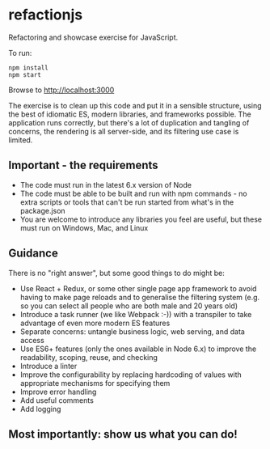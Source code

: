 # refactionjs
Refactoring and showcase exercise for JavaScript.

To run:
```
npm install
npm start
```
Browse to [http://localhost:3000](http://localhost:3000)

The exercise is to clean up this code and put it in a sensible structure, using the best of idiomatic ES, modern libraries, and frameworks possible. The application runs correctly, but there's a lot of duplication and tangling of concerns, the rendering is all server-side, and its filtering use case is limited.

## Important - the requirements

* The code must run in the latest 6.x version of Node
* The code must be able to be built and run with npm commands - no extra scripts or tools that can't be run started from what's in the package.json
* You are welcome to introduce any libraries you feel are useful, but these must run on Windows, Mac, and Linux

## Guidance

There is no "right answer", but some good things to do might be:

* Use React + Redux, or some other single page app framework to avoid having to make page reloads and to generalise the filtering system (e.g. so you can select all people who are both male and 20 years old)
* Introduce a task runner (we like Webpack :-)) with a transpiler to take advantage of even more modern ES features
* Separate concerns: untangle business logic, web serving, and data access
* Use ES6+ features (only the ones available in Node 6.x) to improve the readability, scoping, reuse, and checking
* Introduce a linter
* Improve the configurability by replacing hardcoding of values with appropriate mechanisms for specifying them
* Improve error handling
* Add useful comments
* Add logging

## Most importantly: show us what you can do!